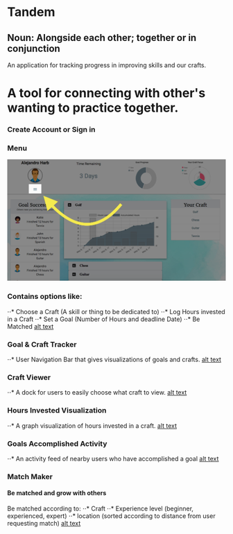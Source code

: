 # Tandem
## Noun: Alongside each other; together or in conjunction

An application for tracking progress in improving skills and our crafts. 

A tool for connecting with other's wanting to practice together.
======

### Create Account or Sign in

### Menu
![alt text](https://github.com/alejandroharb/Tandem/blob/master/public/assets/img/instructional/instruction-menu.png "Menu Bar")
### Contains options like:
⋅⋅* Choose a Craft (A skill or thing to be dedicated to)
⋅⋅* Log Hours invested in a Craft
⋅⋅* Set a Goal (Number of Hours and deadline Date)
⋅⋅* Be Matched
[alt text](https://github.com/alejandroharb/Tandem/blob/master/public/assets/img/instructional/instruction-menu-expanded.png "Menu Expanded")

### Goal & Craft Tracker
⋅⋅* User Navigation Bar that gives visualizations of goals and crafts.
[alt text](https://github.com/alejandroharb/Tandem/blob/master/public/assets/img/instructional/instruction-user-bar.png "Top User Bar")

### Craft Viewer
⋅⋅* A dock for users to easily choose what craft to view.
[alt text](https://github.com/alejandroharb/Tandem/blob/master/public/assets/img/instructional/instruction-craft-controller.png "Craft Buttons")

### Hours Invested Visualization
⋅⋅* A graph visualization of hours invested in a craft.
[alt text](https://github.com/alejandroharb/Tandem/blob/master/public/assets/img/instructional/instruction-hour-graph.png "Hour Graphs")

### Goals Accomplished Activity
⋅⋅* An activity feed of nearby users who have accomplished a goal
[alt text](https://github.com/alejandroharb/Tandem/blob/master/public/assets/img/instructional/instruction-activity.png "Users Activity")

### Match Maker
#### Be matched and grow with others
Be matched according to:
⋅⋅* Craft 
⋅⋅* Experience level (beginner, experienced, expert)
⋅⋅* location (sorted according to distance from user requesting match)
[alt text](https://github.com/alejandroharb/Tandem/blob/master/public/assets/img/instructional/instruction-matches.png "User Matches")